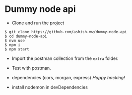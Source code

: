 # Dummy node api

- Clone and run the project

```
$ git clone https://github.com/ashish-mw/dummy-node-api
$ cd dummy-node-api
$ nvm use
$ npm i
$ npm start
```

- Import the postman collection from the `extra` folder.
- Test with postman.
- dependencies (cors, morgan, express)
  _Happy hacking!_

- install nodemon in devDependencies
